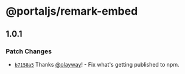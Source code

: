 # @portaljs/remark-embed

## 1.0.1

### Patch Changes

- [`b7158a5`](https://github.com/datopian/portaljs/commit/b7158a5be668018d9b947f9c9d63fa30fa91d18b) Thanks [@olayway](https://github.com/olayway)! - Fix what's getting published to npm.
